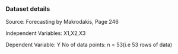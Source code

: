 ### Dataset details

Source: Forecasting by Makrodakis, Page 246

Independent Variables: X1,X2,X3

Dependent Variable: Y
No of data points:  n = 53(i.e 53 rows of data)